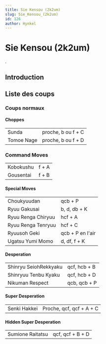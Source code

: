 ```yaml
---
title: Sie Kensou (2k2um)
slug: Sie_Kensou_(2k2um)
id: 126
author: Hynkel
---
```


# Sie Kensou (2k2um)

.

## Introduction

## Liste des coups

### Coups normaux

#### Choppes

|            |                    |
|------------|--------------------|
| Sunda      | proche, b ou f + C |
| Tomoe Nage | proche, b ou f + D |

### Command Moves

|           |       |
|-----------|-------|
| Kobokushu | f + A |
| Gousentai | f + B |

#### Special Moves

|                    |                  |
|--------------------|------------------|
| Choukyuudan        | qcb + P          |
| Ryuu Gakusai       | b, d, db + K     |
| Ryuu Renga Chiryuu | hcf + A          |
| Ryuu Renga Tenryuu | hcf + C          |
| Ryuusoh Geki       | qcb + P en l'air |
| Ugatsu Yumi Momo   | d, df, f + K     |

#### Desperation

|                       |              |
|-----------------------|--------------|
| Shinryu SeiohRekkyaku | qcf, hcb + B |
| Shinryuu Tenbu Kyaku  | qcf, hcb + D |
| Nikuman Respect       | qcb, qcb + P |

#### Super Desperation

|              |                          |
|--------------|--------------------------|
| Senki Hakkei | Proche, qcf, qcf + A + C |

#### Hidden Super Desperation

|                  |                  |
|------------------|------------------|
| Sumione Raitatsu | qcf, qcf + B + D |
